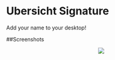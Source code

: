# Ubersicht Signature
Add your name to your desktop!

##Screenshots

<p align="center">
  <img src="http://oi63.tinypic.com/2ugihd4.jpg"/>
</p>
